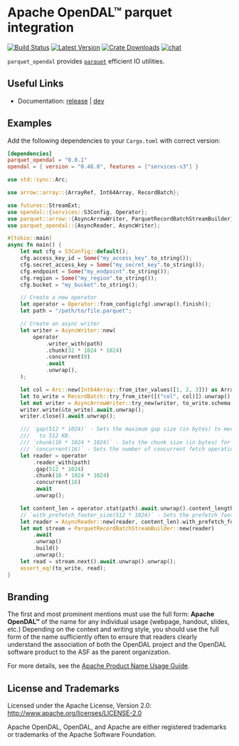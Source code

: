 # Apache OpenDAL™ parquet integration

[![Build Status]][actions] [![Latest Version]][crates.io] [![Crate Downloads]][crates.io] [![chat]][discord]

[build status]: https://img.shields.io/github/actions/workflow/status/apache/opendal/ci_integration_parquet.yml?branch=main
[actions]: https://github.com/apache/opendal/actions?query=branch%3Amain
[latest version]: https://img.shields.io/crates/v/parquet_opendal.svg
[crates.io]: https://crates.io/crates/parquet_opendal
[crate downloads]: https://img.shields.io/crates/d/parquet_opendal.svg
[chat]: https://img.shields.io/discord/1081052318650339399
[discord]: https://opendal.apache.org/discord

`parquet_opendal` provides [`parquet`](https://crates.io/crates/parquet) efficient IO utilities.
    
## Useful Links

- Documentation: [release](https://docs.rs/parquet_opendal/) | [dev](https://opendal.apache.org/docs/object-store-opendal/parquet_opendal/)

## Examples

Add the following dependencies to your `Cargo.toml` with correct version:

```toml
[dependencies]
parquet_opendal = "0.0.1"
opendal = { version = "0.48.0", features = ["services-s3"] }
```


```rust
use std::sync::Arc;

use arrow::array::{ArrayRef, Int64Array, RecordBatch};

use futures::StreamExt;
use opendal::{services::S3Config, Operator};
use parquet::arrow::{AsyncArrowWriter, ParquetRecordBatchStreamBuilder};
use parquet_opendal::{AsyncReader, AsyncWriter};

#[tokio::main]
async fn main() {
    let mut cfg = S3Config::default();
    cfg.access_key_id = Some("my_access_key".to_string());
    cfg.secret_access_key = Some("my_secret_key".to_string());
    cfg.endpoint = Some("my_endpoint".to_string());
    cfg.region = Some("my_region".to_string());
    cfg.bucket = "my_bucket".to_string();

    // Create a new operator
    let operator = Operator::from_config(cfg).unwrap().finish();
    let path = "/path/to/file.parquet";

    // Create an async writer
    let writer = AsyncWriter::new(
        operator
            .writer_with(path)
            .chunk(32 * 1024 * 1024)
            .concurrent(8)
            .await
            .unwrap(),
    );

    let col = Arc::new(Int64Array::from_iter_values([1, 2, 3])) as ArrayRef;
    let to_write = RecordBatch::try_from_iter([("col", col)]).unwrap();
    let mut writer = AsyncArrowWriter::try_new(writer, to_write.schema(), None).unwrap();
    writer.write(&to_write).await.unwrap();
    writer.close().await.unwrap();

    /// `gap(512 * 1024)` - Sets the maximum gap size (in bytes) to merge small byte ranges
    ///   to 512 KB.
    /// `chunk(16 * 1024 * 1024)` - Sets the chunk size (in bytes) for reading data to 16 MB.
    /// `concurrent(16)` - Sets the number of concurrent fetch operations to 16.
    let reader = operator
        .reader_with(path)
        .gap(512 * 1024)
        .chunk(16 * 1024 * 1024)
        .concurrent(16)
        .await
        .unwrap();

    let content_len = operator.stat(path).await.unwrap().content_length();
    // `with_prefetch_footer_size(512 * 1024)` - Sets the prefetch footer size to 512 KB.
    let reader = AsyncReader::new(reader, content_len).with_prefetch_footer_size(512 * 1024);
    let mut stream = ParquetRecordBatchStreamBuilder::new(reader)
        .await
        .unwrap()
        .build()
        .unwrap();
    let read = stream.next().await.unwrap().unwrap();
    assert_eq!(to_write, read);
}
```

## Branding

The first and most prominent mentions must use the full form: **Apache OpenDAL™** of the name for any individual usage (webpage, handout, slides, etc.) Depending on the context and writing style, you should use the full form of the name sufficiently often to ensure that readers clearly understand the association of both the OpenDAL project and the OpenDAL software product to the ASF as the parent organization.

For more details, see the [Apache Product Name Usage Guide](https://www.apache.org/foundation/marks/guide).

## License and Trademarks

Licensed under the Apache License, Version 2.0: http://www.apache.org/licenses/LICENSE-2.0

Apache OpenDAL, OpenDAL, and Apache are either registered trademarks or trademarks of the Apache Software Foundation.
